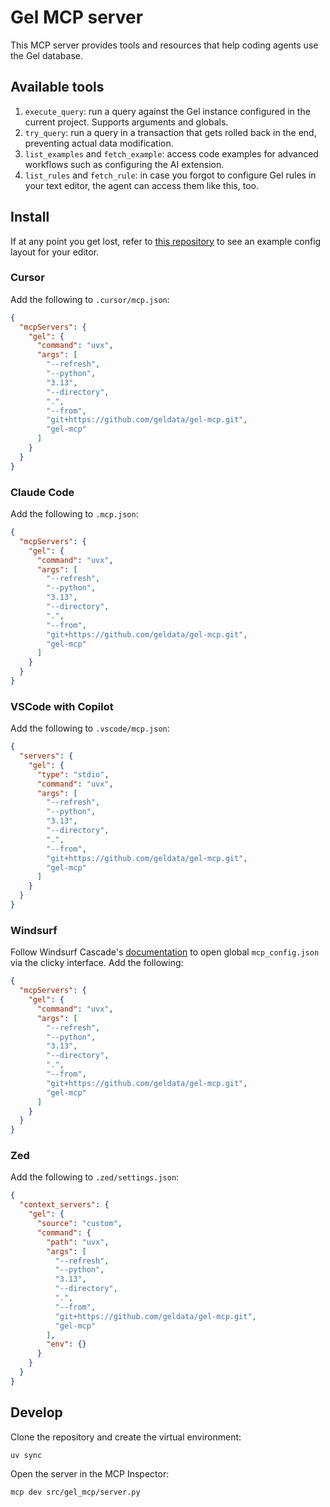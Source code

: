 # Gel MCP server

This MCP server provides tools and resources that help coding agents use the Gel database.

## Available tools

1. `execute_query`: run a query against the Gel instance configured in the current project. Supports arguments and globals.
2. `try_query`: run a query in a transaction that gets rolled back in the end, preventing actual data modification.
3. `list_examples` and `fetch_example`: access code examples for advanced workflows such as configuring the AI extension.
4. `list_rules` and `fetch_rule`: in case you forgot to configure Gel rules in your text editor, the agent can access them like this, too.

## Install

If at any point you get lost, refer to [this repository](https://github.com/geldata/gel-ai-rules/tree/main/rendered) to see an example config layout for your editor.

### Cursor

Add the following to `.cursor/mcp.json`:

```json
{
  "mcpServers": {
    "gel": {
      "command": "uvx",
      "args": [
        "--refresh",
        "--python",
        "3.13",
        "--directory",
        ".",
        "--from",
        "git+https://github.com/geldata/gel-mcp.git",
        "gel-mcp"
      ]
    }
  }
}
```

### Claude Code

Add the following to `.mcp.json`:

```json
{
  "mcpServers": {
    "gel": {
      "command": "uvx",
      "args": [
        "--refresh",
        "--python",
        "3.13",
        "--directory",
        ".",
        "--from",
        "git+https://github.com/geldata/gel-mcp.git",
        "gel-mcp"
      ]
    }
  }
}
```

### VSCode with Copilot

Add the following to `.vscode/mcp.json`:

```json
{
  "servers": {
    "gel": {
      "type": "stdio",
      "command": "uvx",
      "args": [
        "--refresh",
        "--python",
        "3.13",
        "--directory",
        ".",
        "--from",
        "git+https://github.com/geldata/gel-mcp.git",
        "gel-mcp"
      ]
    }
  }
}
```

### Windsurf

Follow Windsurf Cascade's [documentation](https://docs.windsurf.com/windsurf/cascade/mcp#mcp-config-json) to open global `mcp_config.json` via the clicky interface.
Add the following:

```json
{
  "mcpServers": {
    "gel": {
      "command": "uvx",
      "args": [
        "--refresh",
        "--python",
        "3.13",
        "--directory",
        ".",
        "--from",
        "git+https://github.com/geldata/gel-mcp.git",
        "gel-mcp"
      ]
    }
  }
}
```

### Zed

Add the following to `.zed/settings.json`:

```json
{
  "context_servers": {
    "gel": {
      "source": "custom",
      "command": {
        "path": "uvx",
        "args": [
          "--refresh",
          "--python",
          "3.13",
          "--directory",
          ".",
          "--from",
          "git+https://github.com/geldata/gel-mcp.git",
          "gel-mcp"
        ],
        "env": {}
      }
    }
  }
}
```


## Develop

Clone the repository and create the virtual environment:

```bash
uv sync
```

Open the server in the MCP Inspector:

```bash
mcp dev src/gel_mcp/server.py
```

